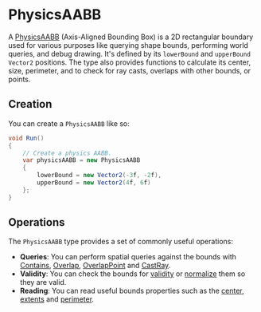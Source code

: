 # PhysicsAABB

A [PhysicsAABB](https://docs.unity3d.com/6000.3/Documentation/ScriptReference/LowLevelPhysics2D.PhysicsAABB.html) (Axis-Aligned Bounding Box) is a 2D rectangular boundary used for various purposes like querying shape bounds, performing world queries, and debug drawing.
It's defined by its `lowerBound` and `upperBound` `Vector2` positions.
The type also provides functions to calculate its center, size, perimeter, and to check for ray casts, overlaps with other bounds, or points.

## Creation

You can create a `PhysicsAABB` like so:

```csharp
void Run()
{
    // Create a physics AABB.
    var physicsAABB = new PhysicsAABB
    {
        lowerBound = new Vector2(-3f, -2f),
        upperBound = new Vector2(4f, 6f)
    };
}
```

## Operations

The `PhysicsAABB` type provides a set of commonly useful operations:
- **Queries**: You can perform spatial queries against the bounds with [Contains](https://docs.unity3d.com/6000.3/Documentation/ScriptReference/LowLevelPhysics2D.PhysicsAABB.Contains.html), [Overlap](https://docs.unity3d.com/6000.3/Documentation/ScriptReference/LowLevelPhysics2D.PhysicsAABB.Overlap.html), [OverlapPoint](https://docs.unity3d.com/6000.3/Documentation/ScriptReference/LowLevelPhysics2D.PhysicsAABB.OverlapPoint.html) and [CastRay](https://docs.unity3d.com/6000.3/Documentation/ScriptReference/LowLevelPhysics2D.PhysicsAABB.CastRay.html).
- **Validity**: You can check the bounds for [validity](https://docs.unity3d.com/6000.3/Documentation/ScriptReference/LowLevelPhysics2D.PhysicsAABB-isValid.html) or [normalize](https://docs.unity3d.com/6000.3/Documentation/ScriptReference/LowLevelPhysics2D.PhysicsAABB.Normalized.html) them so they are valid.
- **Reading**: You can read useful bounds properties such as the [center](https://docs.unity3d.com/6000.3/Documentation/ScriptReference/LowLevelPhysics2D.PhysicsAABB-center.html), [extents](https://docs.unity3d.com/6000.3/Documentation/ScriptReference/LowLevelPhysics2D.PhysicsAABB-extents.html) and [perimeter](https://docs.unity3d.com/6000.3/Documentation/ScriptReference/LowLevelPhysics2D.PhysicsAABB-perimeter.html).

